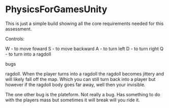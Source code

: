# PhysicsForGamesUnity

This is just a simple build showing all the core requirements needed for this assessment.

Controls:

W - to move foward
S -  to move backward
A - to turn left
D - to turn right
Q - to turn into a ragdoll

bugs

 ragdoll.
When the player turns into a ragdoll the ragdoll becomes jittery and will likely fall off the map.
Which you can still turn back into a player but however if the ragdoll body goes far away, well then your invisible.

The one other bug is the plateform.
Not really a bug. Has something to do with the players mass but sometimes it will break will you ride it.
 
